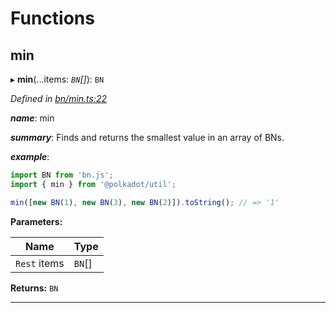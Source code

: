 

# Functions

<a id="min"></a>

##  min

▸ **min**(...items: *`BN`[]*): `BN`

*Defined in [bn/min.ts:22](https://github.com/polkadot-js/common/blob/b0d8c85/packages/util/src/bn/min.ts#L22)*

*__name__*: min

*__summary__*: Finds and returns the smallest value in an array of BNs.

*__example__*:   

```javascript
import BN from 'bn.js';
import { min } from '@polkadot/util';

min([new BN(1), new BN(3), new BN(2)]).toString(); // => '1'
```

**Parameters:**

| Name | Type |
| ------ | ------ |
| `Rest` items | `BN`[] |

**Returns:** `BN`

___

